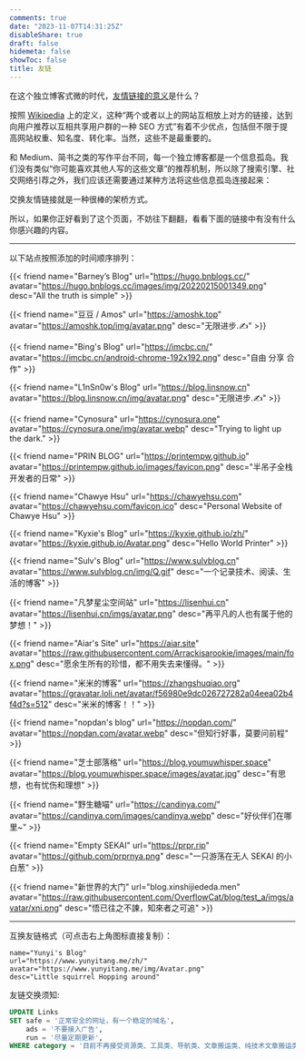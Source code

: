 ```yaml
---
comments: true
date: "2023-11-07T14:31:25Z"
disableShare: true
draft: false
hidemeta: false
showToc: false
title: 友链
---
```


在这个独立博客式微的时代，[友情链接的意义](https://printempw.github.io/friends/)是什么？

按照 [Wikipedia](https://zh.wikipedia.org/wiki/友情链接) 上的定义，这种“两个或者以上的网站互相放上对方的链接，达到向用户推荐以互相共享用户群的一种 SEO 方式”有着不少优点，包括但不限于提高网站权重、知名度、转化率。当然，这些不是最重要的。

和 Medium、简书之类的写作平台不同，每一个独立博客都是一个信息孤岛。我们没有类似“你可能喜欢其他人写的这些文章”的推荐机制，所以除了搜索引擎、社交网络引荐之外，我们应该还需要通过某种方法将这些信息孤岛连接起来：

交换友情链接就是一种很棒的架桥方式。

所以，如果你正好看到了这个页面，不妨往下翻翻，看看下面的链接中有没有什么你感兴趣的内容。

---
以下站点按照添加的时间顺序排列：

<div class="friend">

{{< friend name="Barney’s Blog" url="https://hugo.bnblogs.cc/" avatar="https://hugo.bnblogs.cc/images/img/20220215001349.png" desc="All the truth is simple" >}}


</div>

<div class="friend">

{{< friend name="豆豆 / Amos" url="https://amoshk.top" avatar="https://amoshk.top/img/avatar.png" desc="无限进步.✍️" >}}


</div>


<div class="friend">

{{< friend name="Bing's Blog" url="https://imcbc.cn/" avatar="https://imcbc.cn/android-chrome-192x192.png" desc="自由 分享 合作" >}}


</div>

<div class="friend">

{{< friend name="L1nSn0w's Blog" url="https://blog.linsnow.cn" avatar="https://blog.linsnow.cn/img/avatar.png" desc="无限进步.✍️" >}}


</div>

<div class="friend">

{{< friend name="Cynosura" url="https://cynosura.one" avatar="https://cynosura.one/img/avatar.webp" desc="Trying to light up the dark." >}}


</div>

<div class="friend">

{{< friend name="PRIN BLOG" url="https://printempw.github.io" avatar="https://printempw.github.io/images/favicon.png" desc="半吊子全栈开发者的日常" >}}


</div>

<div class="friend">

{{< friend name="Chawye Hsu" url="https://chawyehsu.com" avatar="https://chawyehsu.com/favicon.ico" desc="Personal Website of Chawye Hsu" >}}


</div>

<div class="friend">

{{< friend name="Kyxie's Blog" url="https://kyxie.github.io/zh/" avatar="https://kyxie.github.io/Avatar.png" desc="Hello World Printer" >}}


</div>

<div class="friend">

{{< friend name="Sulv's Blog" url="https://www.sulvblog.cn" avatar="https://www.sulvblog.cn/img/Q.gif" desc="一个记录技术、阅读、生活的博客" >}}


</div>

<div class="friend">

{{< friend name="凡梦星尘空间站" url="https://lisenhui.cn" avatar="https://lisenhui.cn/imgs/avatar.png" desc="再平凡的人也有属于他的梦想！" >}}


</div>

<div class="friend">

{{< friend name="Aiar's Site" url="https://aiar.site" avatar="https://raw.githubusercontent.com/Arrackisarookie/images/main/fox.png" desc="愿余生所有的珍惜，都不用失去来懂得。" >}}


</div>

<div class="friend">

{{< friend name="米米的博客" url="https://zhangshuqiao.org" avatar="https://gravatar.loli.net/avatar/f56980e9dc026727282a04eea02b4f4d?s=512" desc="米米的博客！！" >}}


</div>

<div class="friend">

{{< friend name="nopdan's blog" url="https://nopdan.com/" avatar="https://nopdan.com/avatar.webp" desc="但知行好事，莫要问前程" >}}


</div>

<div class="friend">

{{< friend name="芝士部落格" url="https://blog.youmuwhisper.space" avatar="https://blog.youmuwhisper.space/images/avatar.jpg" desc="有思想，也有忧伤和理想" >}}


</div>

<div class="friend">

{{< friend name="野生糖喵" url="https://candinya.com/" avatar="https://candinya.com/images/candinya.webp" desc="好伙伴们在哪里~" >}}


</div>

<div class="friend">

{{< friend name="Empty SEKAI" url="https://prpr.rip" avatar="https://github.com/prprnya.png" desc="一只游荡在无人 SEKAI 的小白葱" >}}


</div>

<div class="friend">

{{< friend name="新世界的大门" url="blog.xinshijiededa.men" avatar="https://raw.githubusercontent.com/OverflowCat/blog/test_a/imgs/avatar/xni.png" desc="悟已往之不諫，知來者之可追" >}}


</div>



----
互换友链格式（可点击右上角图标直接复制）：

```
name="Yunyi's Blog"
url="https://www.yunyitang.me/zh/"
avatar="https://www.yunyitang.me/img/Avatar.png"
desc="Little squirrel Hopping around"
```

友链交换须知:
``` sql
UPDATE Links
SET safe = '正常安全的网址，有一个稳定的域名',
    ads = '不要接入广告',
    run = '尽量定期更新',
WHERE category = '目前不再接受资源类、工具类、导航类、文章搬运类、纯技术文章搬运类等站点';
```

<!---
yunyi.tang.820@gmail.com

大佬，已添加贵站链接了，谢谢😊
名称：Yunyi's Blog
简介：Little squirrel Hopping around
头像：https://www.yunyitang.me/img/Avatar.png
地址：https://www.yunyitang.me/zh/
-->